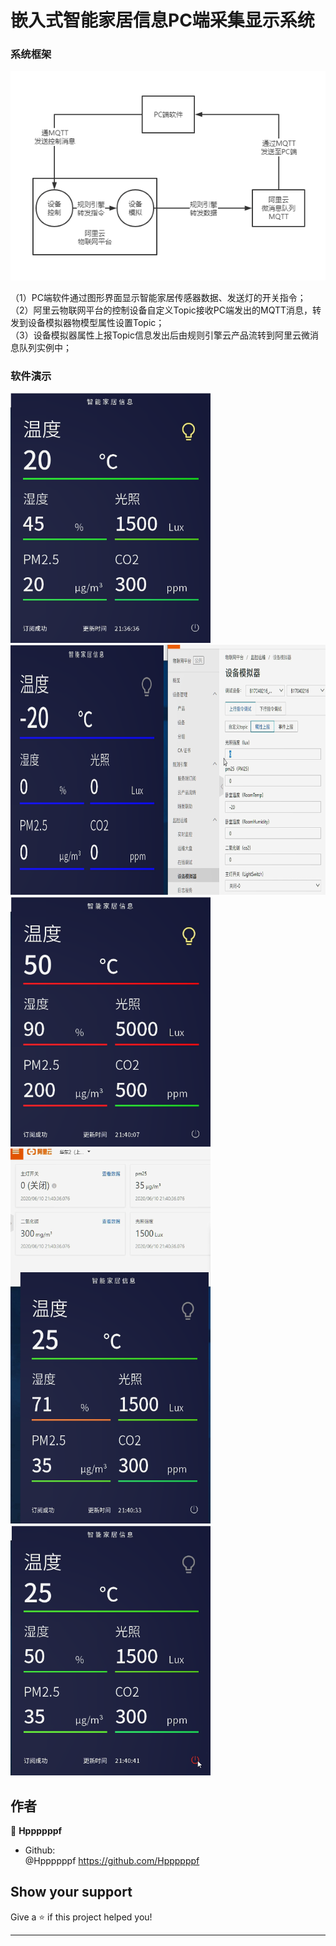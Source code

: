 # 嵌入式智能家居信息PC端采集显示系统

### 系统框架


![系统框架图](https://github.com/Hppppppf/Qt_Client_IOT/blob/master/demo/%E7%B3%BB%E7%BB%9F%E6%A1%86%E6%9E%B6%E5%9B%BE.png )

（1）PC端软件通过图形界面显示智能家居传感器数据、发送灯的开关指令；<br>
（2）阿里云物联网平台的控制设备自定义Topic接收PC端发出的MQTT消息，转发到设备模拟器物模型属性设置Topic；<br>
（3）设备模拟器属性上报Topic信息发出后由规则引擎云产品流转到阿里云微消息队列实例中；



### 软件演示

<img src="https://github.com/Hppppppf/Qt_Client_IOT/blob/master/demo/%E8%BD%AF%E4%BB%B6%E7%95%8C%E9%9D%A2.png" width="320" height="400" alt="软件界面"/>

  <img src="https://github.com/Hppppppf/Qt_Client_IOT/blob/master/demo/%E9%80%9A%E8%BF%87%E8%AE%BE%E5%A4%87%E6%A8%A1%E6%8B%9F%E5%99%A8%E4%B8%8A%E4%BC%A0%E6%95%B0%E6%8D%AE.png" width="700" height="400" alt="通过设备模拟器上传数据"/>

<img src="https://github.com/Hppppppf/Qt_Client_IOT/blob/master/demo/%E6%95%B0%E6%8D%AE%E5%81%8F%E9%AB%98%E8%BD%AF%E4%BB%B6%E7%95%8C%E9%9D%A2.png" width="320" height="400" alt="数据偏高软件界面"/>

<img src="https://github.com/Hppppppf/Qt_Client_IOT/blob/master/demo/%E5%BC%80%E5%85%B3%E4%B8%BB%E7%81%AF.png" width="320" height="600" alt="开关主灯"/>

<img src="https://github.com/Hppppppf/Qt_Client_IOT/blob/master/demo/%E5%85%B3%E9%97%AD%E8%BD%AF%E4%BB%B6.png" width="320" height="400" alt="关闭软件"/>


## 作者

👤 **Hppppppf**

* Github: <br/>
@Hppppppf https://github.com/Hppppppf<br/>

## Show your support

Give a ⭐️ if this project helped you!

***
